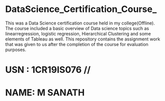 # DataScience_Certification_Course_
This was a Data Science certification course held in my college(Offline). The course included a basic overview of Data science topics such as linearregression, logistic regression, Hierarchical Clustering and some elements of Tableau as well.
This repository contains the assignment work that was given to us after the completion of the course for evaluation purposes.

# USN : 1CR19IS076 //
# NAME: M SANATH
